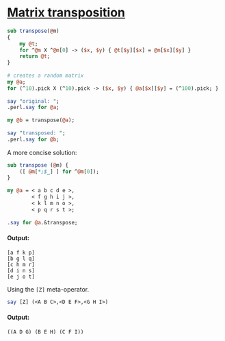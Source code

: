 [1]: http://rosettacode.org/wiki/Matrix_transposition

# [Matrix transposition][1]

```perl
sub transpose(@m)
{
    my @t;
    for ^@m X ^@m[0] -> ($x, $y) { @t[$y][$x] = @m[$x][$y] }
    return @t;
}
 
# creates a random matrix
my @a;
for (^10).pick X (^10).pick -> ($x, $y) { @a[$x][$y] = (^100).pick; }
 
say "original: ";
.perl.say for @a;
 
my @b = transpose(@a);
 
say "transposed: ";
.perl.say for @b;
```


A more concise solution:

```perl
sub transpose (@m) {
    ([ @m[*;$_] ] for ^@m[0]);
}
 
my @a = < a b c d e >,
        < f g h i j >,
        < k l m n o >,
        < p q r s t >;
 
.say for @a.&transpose;
```

#### Output:
```
[a f k p]
[b g l q]
[c h m r]
[d i n s]
[e j o t]
```


Using the `[Z]` meta-operator.

```perl
say [Z] (<A B C>,<D E F>,<G H I>)
```

#### Output:
```
((A D G) (B E H) (C F I))
```
